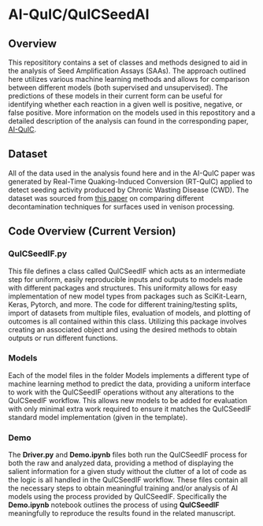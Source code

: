# AI-QuIC/QuICSeedAI
 
## Overview
This reposititory contains a set of classes and methods designed to aid in the analysis of Seed Amplification Assays (SAAs). The approach outlined here utilizes various machine learning methods and allows for comparison between different models (both supervised and unsupervised). The predictions of these models in their current form can be useful for identifying whether each reaction in a given well is positive, negative, or false positive. More information on the models used in this repostitory and a detailed description of the analysis can found in the corresponding paper, [AI-QuIC](https://docs.google.com/document/d/1znIHI9-IdzeNKEjrUM7W8pwAycOMR71EavlmJDkzTzg/edit?usp=sharing).

## Dataset
All of the data used in the analysis found here and in the AI-QuIC paper was generated by Real-Time Quaking-Induced Conversion (RT-QuIC) applied to detect seeding activity produced by Chronic Wasting Disease (CWD). The dataset was sourced from [this paper](https://www.biorxiv.org/content/10.1101/2024.07.23.604851v1) on comparing different decontamination techniques for surfaces used in venison processing.

## Code Overview (Current Version)
### **QuICSeedIF.py** 
This file defines a class called QuICSeedIF which acts as an intermediate step for uniform, easily reproducible inputs and outputs to models made with different packages and structures. This uniformity allows for easy implementation of new model types from packages such as SciKit-Learn, Keras, Pytorch, and more. The code for different training/testing splits, import of datasets from multiple files, evaluation of models, and plotting of outcomes is all contained within this class. Utilizing this package involves creating an associated object and using the desired methods to obtain outputs or run different functions.

### Models
Each of the model files in the folder Models implements a different type of machine learning method to predict the data, providing a uniform interface to work with the QuICSeedIF operations without any alterations to the QuICSeedIF workflow. This allows new models to be added for evaluation with only minimal extra work required to ensure it matches the QuICSeedIF standard model implementation (given in the template).

### Demo
The **Driver.py** and **Demo.ipynb** files both run the QuICSeedIF process for both the raw and analyzed data, providing a method of displaying the salient information for a given study without the clutter of a lot of code as the logic is all handled in the QuICSeedIF workflow. These files contain all the necessary steps to obtain meaningful training and/or analysis of AI models using the process provided by QuICSeedIF. Specifically the **Demo.ipynb** notebook outlines the process of using **QuICSeedIF** meaningfully to reproduce the results found in the related manuscript.
